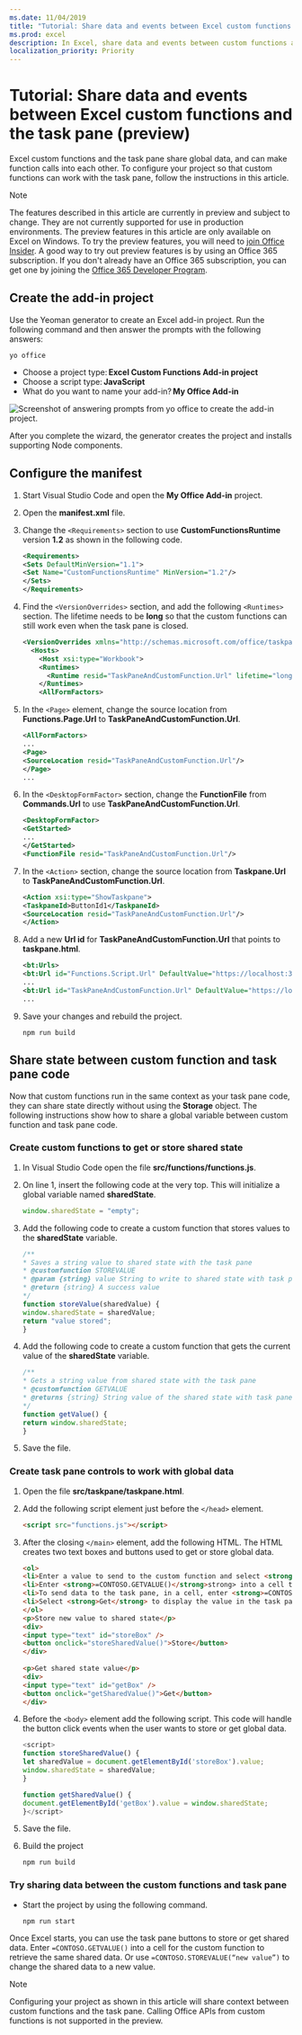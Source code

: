 ```yaml
---
ms.date: 11/04/2019
title: "Tutorial: Share data and events between Excel custom functions and the task pane (preview)"
ms.prod: excel
description: In Excel, share data and events between custom functions and the task pane.
localization_priority: Priority
---
```


# Tutorial: Share data and events between Excel custom functions and the task pane (preview)

Excel custom functions and the task pane share global data, and can make function calls into each other. To configure your project so that custom functions can work with the task pane, follow the instructions in this article.

> [!NOTE]
> The features described in this article are currently in preview and subject to change. They are not currently supported for use in production environments. The preview features in this article are only available on Excel on Windows. To try the preview features, you will need to [join Office Insider](https://insider.office.com/join).  A good way to try out preview features is by using an Office 365 subscription. If you don't already have an Office 365 subscription, you can get one by joining the [Office 365 Developer Program](https://developer.microsoft.com/office/dev-program).

## Create the add-in project

Use the Yeoman generator to create an Excel add-in project. Run the following command and then answer the prompts with the following answers:

```command&nbsp;line
yo office
```

- Choose a project type: **Excel Custom Functions Add-in project**
- Choose a script type: **JavaScript**
- What do you want to name your add-in? **My Office Add-in**

![Screenshot of answering prompts from yo office to create the add-in project.](../images/yo-office-excel-project.png)

After you complete the wizard, the generator creates the project and installs supporting Node components.

## Configure the manifest

1. Start Visual Studio Code and open the **My Office Add-in** project.
2. Open the **manifest.xml** file.
3. Change the `<Requirements>` section to use **CustomFunctionsRuntime** version **1.2** as shown in the following code.
    
    ```xml
    <Requirements>
    <Sets DefaultMinVersion="1.1">
    <Set Name="CustomFunctionsRuntime" MinVersion="1.2"/>
    </Sets>
    </Requirements>
    ```
    
4. Find the `<VersionOverrides>` section, and add the following `<Runtimes>` section. The lifetime needs to be **long** so that the custom functions can still work even when the task pane is closed.
    
    ```xml
    <VersionOverrides xmlns="http://schemas.microsoft.com/office/taskpaneappversionoverrides" xsi:type="VersionOverridesV1_0">
      <Hosts>
        <Host xsi:type="Workbook">
        <Runtimes>
          <Runtime resid="TaskPaneAndCustomFunction.Url" lifetime="long" />
        </Runtimes>
        <AllFormFactors>
    ```
    
5. In the `<Page>` element, change the source location from **Functions.Page.Url** to **TaskPaneAndCustomFunction.Url**.

    ```xml
    <AllFormFactors>
    ...
    <Page>
    <SourceLocation resid="TaskPaneAndCustomFunction.Url"/>
    </Page>
    ...
    ```

6. In the `<DesktopFormFactor>` section, change the **FunctionFile** from **Commands.Url** to use **TaskPaneAndCustomFunction.Url**.
    
    ```xml
    <DesktopFormFactor>
    <GetStarted>
    ...
    </GetStarted>
    <FunctionFile resid="TaskPaneAndCustomFunction.Url"/>
    ```
    
7. In the `<Action>` section, change the source location from **Taskpane.Url** to **TaskPaneAndCustomFunction.Url**.
    
    ```xml
    <Action xsi:type="ShowTaskpane">
    <TaskpaneId>ButtonId1</TaskpaneId>
    <SourceLocation resid="TaskPaneAndCustomFunction.Url"/>
    </Action>
    ```
    
8. Add a new **Url id** for **TaskPaneAndCustomFunction.Url** that points to **taskpane.html**.
     
    ```xml
    <bt:Urls>
    <bt:Url id="Functions.Script.Url" DefaultValue="https://localhost:3000/dist/functions.js"/>
    ...
    <bt:Url id="TaskPaneAndCustomFunction.Url" DefaultValue="https://localhost:3000/taskpane.html"/>
    ...
    ```
    
9. Save your changes and rebuild the project.
    
    ```command&nbsp;line
    npm run build
    ```

## Share state between custom function and task pane code 

Now that custom functions run in the same context as your task pane code, they can share state directly without using the **Storage** object. The following instructions show how to share a global variable between custom function and task pane code.

### Create custom functions to get or store shared state

1. In Visual Studio Code open the file **src/functions/functions.js**.
2. On line 1, insert the following code at the very top. This will initialize a global variable named **sharedState**.
    
    ```js
    window.sharedState = "empty";
    ```
    
3. Add the following code to create a custom function that stores values to the **sharedState** variable.
    
    ```js
    /**
    * Saves a string value to shared state with the task pane
    * @customfunction STOREVALUE
    * @param {string} value String to write to shared state with task pane.
    * @return {string} A success value
    */
    function storeValue(sharedValue) {
    window.sharedState = sharedValue;
    return "value stored";
    }
    ```
    
4. Add the following code to create a custom function that gets the current value of the **sharedState** variable.

    ```js
    /**
    * Gets a string value from shared state with the task pane
    * @customfunction GETVALUE
    * @returns {string} String value of the shared state with task pane.
    */
    function getValue() {
    return window.sharedState;
    }
    ```
    
5. Save the file.

### Create task pane controls to work with global data 

1. Open the file **src/taskpane/taskpane.html**.
2. Add the following script element just before the `</head>` element.

    ```html
    <script src="functions.js"></script>
    ```

3. After the closing `</main>` element, add the following HTML. The HTML creates two text boxes and buttons used to get or store global data.

    ```html
    <ol>
    <li>Enter a value to send to the custom function and select <strong>Store</strong>.</li>
    <li>Enter <strong>=CONTOSO.GETVALUE()</strong>strong> into a cell to retrieve it.</li>
    <li>To send data to the task pane, in a cell, enter <strong>=CONTOSO.STOREVALUE("new value")</strong></li>
    <li>Select <strong>Get</strong> to display the value in the task pane.</li>
    </ol>
    <p>Store new value to shared state</p>
    <div>
    <input type="text" id="storeBox" />
    <button onclick="storeSharedValue()">Store</button>
    </div>
     
    <p>Get shared state value</p>
    <div>
    <input type="text" id="getBox" />
    <button onclick="getSharedValue()">Get</button>
    </div>
    ```
    
4. Before the `<body>` element add the following script. This code will handle the button click events when the user wants to store or get global data.
    
    ```js
    <script>
    function storeSharedValue() {
    let sharedValue = document.getElementById('storeBox').value;
    window.sharedState = sharedValue;
    }
    
    function getSharedValue() {
    document.getElementById('getBox').value = window.sharedState;
    }</script>
    ```
    
5. Save the file.
6. Build the project
    
    ```command&nbsp;line
    npm run build 
    ```

### Try sharing data between the custom functions and task pane

- Start the project by using the following command.

    ```command&nbsp;line
    npm run start
    ```

Once Excel starts, you can use the task pane buttons to store or get shared data. Enter `=CONTOSO.GETVALUE()` into a cell for the custom function to retrieve the same shared data. Or use `=CONTOSO.STOREVALUE(“new value”)` to change the shared data to a new value.

> [!NOTE]
> Configuring your project as shown in this article will share context between custom functions and the task pane. Calling Office APIs from custom functions is not supported in the preview.

